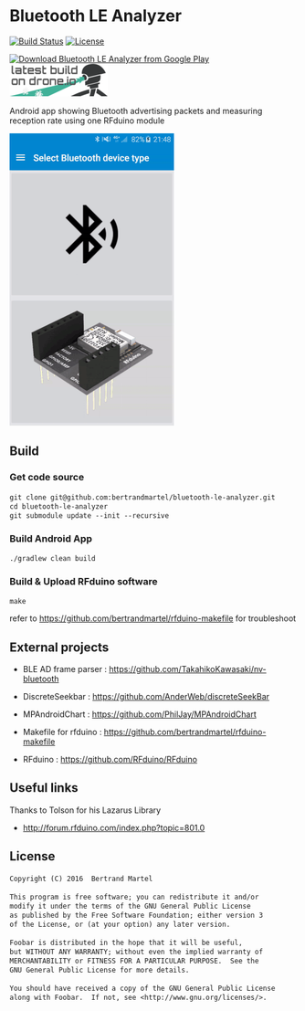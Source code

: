 # Bluetooth LE Analyzer

[![Build Status](https://travis-ci.org/bertrandmartel/bluetooth-le-analyzer.svg?branch=master)](https://travis-ci.org/bertrandmartel/bluetooth-le-analyzer)
[![License](http://badge.kloud51.com/pypi/l/html2text.svg)](LICENSE.md)


[![Download Bluetooth LE Analyzer from Google Play](http://www.android.com/images/brand/android_app_on_play_large.png)](https://play.google.com/store/apps/details?id=com.github.akinaru.bleanalyzer)
[![Download latest debug from drone.io](https://raw.githubusercontent.com/kageiit/images-host/master/badges/drone-io-badge.png)](https://drone.io/github.com/bertrandmartel/bluetooth-le-analyzer/files/bleanalyzer/app/build/outputs/apk/app-debug.apk)


Android app showing Bluetooth advertising packets and measuring reception rate using one RFduino module

![screenshot](img/screen.gif)

## Build

### Get code source

```
git clone git@github.com:bertrandmartel/bluetooth-le-analyzer.git
cd bluetooth-le-analyzer
git submodule update --init --recursive
```

### Build Android App

```
./gradlew clean build
```

### Build & Upload RFduino software

```
make
```

refer to https://github.com/bertrandmartel/rfduino-makefile for troubleshoot

## External projects

* BLE AD frame parser : https://github.com/TakahikoKawasaki/nv-bluetooth

* DiscreteSeekbar : https://github.com/AnderWeb/discreteSeekBar

* MPAndroidChart : https://github.com/PhilJay/MPAndroidChart

* Makefile for rfduino : https://github.com/bertrandmartel/rfduino-makefile

* RFduino : https://github.com/RFduino/RFduino

## Useful links

Thanks to Tolson for his Lazarus Library

* http://forum.rfduino.com/index.php?topic=801.0

## License

```
Copyright (C) 2016  Bertrand Martel

This program is free software; you can redistribute it and/or
modify it under the terms of the GNU General Public License
as published by the Free Software Foundation; either version 3
of the License, or (at your option) any later version.

Foobar is distributed in the hope that it will be useful,
but WITHOUT ANY WARRANTY; without even the implied warranty of
MERCHANTABILITY or FITNESS FOR A PARTICULAR PURPOSE.  See the
GNU General Public License for more details.

You should have received a copy of the GNU General Public License
along with Foobar.  If not, see <http://www.gnu.org/licenses/>.
```
